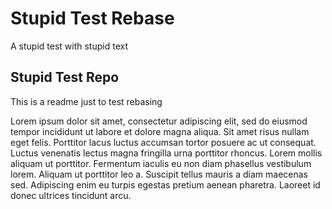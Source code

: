 # Stupid Test Rebase
A stupid test
with stupid text

## Stupid Test Repo
This is a readme just to test rebasing

Lorem ipsum dolor sit amet, consectetur adipiscing elit, sed do eiusmod tempor incididunt ut labore et dolore magna aliqua.
Sit amet risus nullam eget felis.
Porttitor lacus luctus accumsan tortor posuere ac ut consequat.
Luctus venenatis lectus magna fringilla urna porttitor rhoncus.
Lorem mollis aliquam ut porttitor.
Fermentum iaculis eu non diam phasellus vestibulum lorem.
Aliquam ut porttitor leo a.
Suscipit tellus mauris a diam maecenas sed.
Adipiscing enim eu turpis egestas pretium aenean pharetra.
Laoreet id donec ultrices tincidunt arcu.

